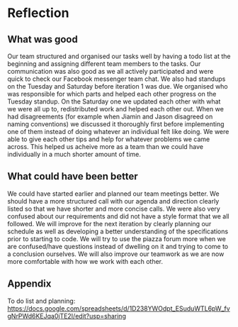 # Reflection

## What was good
Our team structured and organised our tasks well by having a todo list at the beginning and assigning different team members to the tasks. Our communication was also good as we all actively participated and were quick to check our Facebook messenger team chat. 
We also had standups on the Tuesday and Saturday before iteration 1 was due. We organised who was responsible for which parts and helped each other progress on the Tuesday standup. On the Saturday one we updated each other with what we were all up to, redistributed work and helped each other out.
When we had disagreements (for example when Jiamin and Jason disagreed on naming conventions) we discussed it thoroughly first before implementing one of them instead of doing whatever an individual felt like doing.
We were able to give each other tips and help for whatever problems we came across. This helped us acheive more as a team than we could have individually in a much shorter amount of time.

## What could have been better
We could have started earlier and planned our team meetings better. We should have a more structured call with our agenda and direction clearly listed so that we have shorter and more concise calls. We were also very confused about our requirements and did not have a style format that we all followed. We will improve for the next iteration by clearly planning our schedule as well as developing a better understanding of the specifications prior to starting to code. We will try to use the piazza forum more when we are confused/have questions instead of dwelling on it and trying to come to a conclusion ourselves. We will also improve our teamwork as we are now more comfortable with how we work with each other.

## Appendix
To do list and planning:
https://docs.google.com/spreadsheets/d/1D238YWOdpt_ESuduWTL6pW_fvgNrPWd6KEJqa0jTE2I/edit?usp=sharing